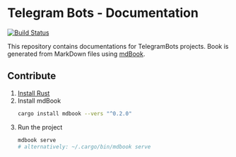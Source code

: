 # Telegram Bots - Documentation

[![Build Status](https://travis-ci.org/TelegramBots/Docs.svg?branch=master)](https://travis-ci.org/TelegramBots/Docs)

This repository contains documentations for TelegramBots projects. Book is generated from MarkDown files using [mdBook](https://github.com/rust-lang-nursery/mdBook).

## Contribute

1. [Install Rust](https://www.rust-lang.org/en-US/install.html)
1. Install mdBook
    ```bash
    cargo install mdbook --vers "^0.2.0"
    ```
1. Run the project
    ```bash
    mdbook serve
    # alternatively: ~/.cargo/bin/mdbook serve
    ```
